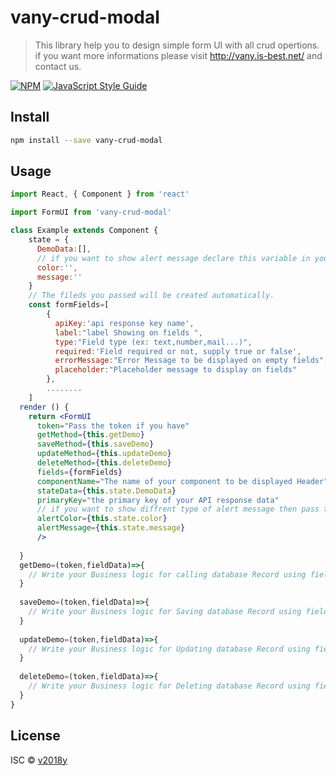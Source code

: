 # vany-crud-modal

> This library help you to design simple form UI with all crud opertions.
> if you want more informations please visit http://vany.is-best.net/ and contact us.

[![NPM](https://img.shields.io/npm/v/vany-crud-modal.svg)](https://www.npmjs.com/package/vany-crud-modal) [![JavaScript Style Guide](https://img.shields.io/badge/code_style-standard-brightgreen.svg)](https://standardjs.com)

## Install

```bash
npm install --save vany-crud-modal
```

## Usage

```jsx
import React, { Component } from 'react'

import FormUI from 'vany-crud-modal'

class Example extends Component {
    state = { 
      DemoData:[],
      // if you want to show alert message declare this variable in your state
      color:'',  
      message:''  
    }
    // The fileds you passed will be created automatically.
    const formFields=[
        {
          apiKey:'api response key name',
          label:"label Showing on fields ",
          type:"Field type (ex: text,number,mail...)",
          required:'Field required or not, supply true or false',
          errorMessage:"Error Message to be displayed on empty fields",
          placeholder:"Placeholder message to display on fields"
        },
        ........
    ]
  render () {
    return <FormUI
      token="Pass the token if you have"
      getMethod={this.getDemo}
      saveMethod={this.saveDemo}
      updateMethod={this.updateDemo}
      deleteMethod={this.deleteDemo}
      fields={formFields}
      componentName="The name of your component to be displayed Header"
      stateData={this.state.DemoData}
      primaryKey="the primary key of your API response data"
      // if you want to show diffrent type of alert message then pass this props.
      alertColor={this.state.color}
      alertMessage={this.state.message}
      />
    
  }
  getDemo=(token,fieldData)=>{
    // Write your Business logic for calling database Record using fieldData
  }
  
  saveDemo=(token,fieldData)=>{
    // Write your Business logic for Saving database Record using fieldData
  }
  
  updateDemo=(token,fieldData)=>{
    // Write your Business logic for Updating database Record using fieldData
  }
  
  deleteDemo=(token,fieldData)=>{
    // Write your Business logic for Deleting database Record using fieldData
  }
}
```

## License

ISC © [v2018y](https://github.com/v2018y)
